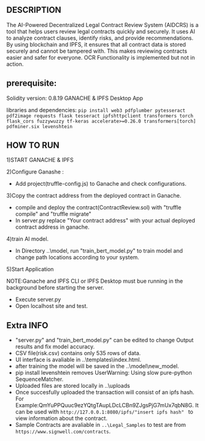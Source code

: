 ## DESCRIPTION ##
The AI-Powered Decentralized Legal Contract Review System (AIDCRS) is a tool that helps users review legal contracts quickly and securely. It uses AI to analyze contract clauses, identify risks, and provide recommendations. By using blockchain and IPFS, it ensures that all contract data is stored securely and cannot be tampered with. This makes reviewing contracts easier and safer for everyone.
OCR Functionality is implemented but not in action.

## prerequisite: ##
Solidity version: 0.8.19
GANACHE & IPFS Desktop App

libraries and dependencies:
`pip install web3 pdfplumber pytesseract pdf2image requests flask tesseract ipfshttpclient transformers torch flask_cors fuzzywuzzy tf-keras accelerate>=0.26.0 transformers[torch] pdfminer.six levenshtein`


## HOW TO RUN ##
1)START GANACHE & IPFS

2)Configure Ganashe :
- Add project(truffle-config.js) to Ganache and check configurations.

3)Copy the contract address from the deployed contract in Ganache.
- compile and deploy the contract(ContractReview.sol) with "truffle compile" and "truffle migrate"
- In server.py replace "Your contract address" with your actual deployed contract address in ganache.

4)train AI model.
- In Directory ..\model, run "train_bert_model.py" to train model and change path locations according to your system.

5)Start Application

NOTE:Ganache and IPFS CLI or IPFS Desktop must bue running in the background before starting the server.
- Execute server.py
- Open localhost site and test.

## Extra INFO ##
- "server.py" and "train_bert_model.py" can be edited to change Output results and fix model accuracy.
- CSV file(risk.csv) contains only 535 rows of data.
- UI interface is avaliable in ..\templates\index.html.
- after training the model will be saved in the ..\model\new_model.
- pip install levenshtein
 removes UserWarning: Using slow pure-python SequenceMatcher. 
 - Uploaded files are stored locally in ..\uploads
 - Once succesfully uploaded the transaction will consist of an ipfs hash.
 For Example:QmYuPPQuuc9ezYQtgTAupLDcLCBn9ZJgsPjG7mUx7qbN8G.
 It can be used with `http://127.0.0.1:8080/ipfs/"insert ipfs hash" ` to view information about the contract.
 - Sample Contracts are avaliable in `..\Legal_Samples` to test are from `https://www.signwell.com/contracts`.

